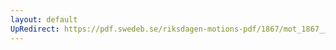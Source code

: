 ```yaml
---
layout: default
UpRedirect: https://pdf.swedeb.se/riksdagen-motions-pdf/1867/mot_1867__fk__00034.pdf
---
```

